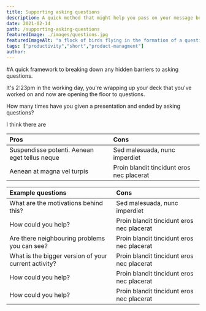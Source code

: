 ```yaml
---
title: Supporting asking questions
description: A quick method that might help you pass on your message better
date: 2021-02-14
path: /supporting-asking-questions
featuredImage: ./images/questions.jpg
featuredImageAlt: "a flock of birds flying in the formation of a question"
tags: ["productivity","short","product-managment"]
author:
---
```


#A quick framework to breaking down any hidden barriers to asking questions.

It's 2:23pm in the working day, you're wrapping up your deck that you've worked on and now are opening the floor to questions.

How many times have you given a presentation and ended by asking questions?

I think there are

| Pros                                          | Cons                                      |
|:----------------------------------------------|:------------------------------------------|
| Suspendisse potenti. Aenean eget tellus neque | Sed malesuada, nunc imperdiet             |
| Aenean at magna vel turpis                    | Proin blandit tincidunt eros nec placerat |


| Example questions                                    | Cons                                      |
|:-----------------------------------------------------|:------------------------------------------|
| What are the motivations behind this?                | Sed malesuada, nunc imperdiet             |
| How could you help?                                  | Proin blandit tincidunt eros nec placerat |
| Are there neighbouring problems you can see?         | Proin blandit tincidunt eros nec placerat |
| What is the bigger version of your current activity? | Proin blandit tincidunt eros nec placerat |
| How could you help?                                  | Proin blandit tincidunt eros nec placerat |
| How could you help?                                  | Proin blandit tincidunt eros nec placerat |
